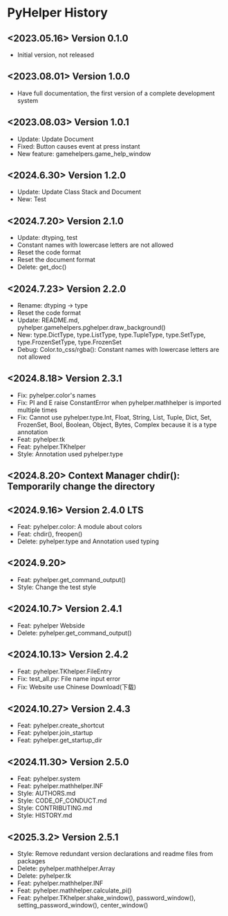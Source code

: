 # PyHelper History

## <2023.05.16>  Version 0.1.0
- Initial version, not released

## <2023.08.01> Version 1.0.0
- Have full documentation, the first version of a complete development system

## <2023.08.03> Version 1.0.1
- Update: Update Document
- Fixed: Button causes event at press instant
- New feature: gamehelpers.game_help_window

## <2024.6.30> Version 1.2.0
- Update: Update Class Stack and Document
- New: Test

## <2024.7.20> Version 2.1.0
- Update: dtyping, test
- Constant names with lowercase letters are not allowed
- Reset the code format
- Reset the document format
- Delete: get_doc()

## <2024.7.23> Version 2.2.0
- Rename: dtyping -> type
- Reset the code format
- Update: README.md, pyhelper.gamehelpers.pghelper.draw_background()
- New: type.DictType, type.ListType, type.TupleType, type.SetType, type.FrozenSetType, type.FrozenSet
- Debug: Color.to_css/rgba(): Constant names with lowercase letters are not allowed

## <2024.8.18> Version 2.3.1
- Fix: pyhelper.color's names
- Fix: PI and E raise ConstantError when pyhelper.mathhelper is imported multiple times
- Fix: Cannot use pyhelper.type.Int, Float, String, List, Tuple, Dict, Set, FrozenSet, Bool, Boolean, Object, Bytes, Complex because it is a type annotation
- Feat: pyhelper.tk
- Feat: pyhelper.TKhelper
- Style: Annotation used pyhelper.type

## <2024.8.20> Context Manager chdir(): Temporarily change the directory

## <2024.9.16> Version 2.4.0 LTS
- Feat: pyhelper.color: A module about colors
- Feat: chdir(), freopen()
- Delete: pyhelper.type and Annotation used typing

## <2024.9.20> 
- Feat: pyhelper.get_command_output()
- Style: Change the test style

## <2024.10.7> Version 2.4.1
- Feat: pyhelper Webside
- Delete: pyhelper.get_command_output()

## <2024.10.13> Version 2.4.2
- Feat: pyhelper.TKhelper.FileEntry
- Fix: test_all.py: File name input error
- Fix: Website use Chinese Download(下载)

## <2024.10.27> Version 2.4.3
- Feat: pyhelper.create_shortcut
- Feat: pyhelper.join_startup
- Feat: pyhelper.get_startup_dir

## <2024.11.30> Version 2.5.0
- Feat: pyhelper.system
- Feat: pyhelper.mathhelper.INF
- Style: AUTHORS.md
- Style: CODE_OF_CONDUCT.md
- Style: CONTRIBUTING.md
- Style: HISTORY.md

## <2025.3.2> Version 2.5.1
- Style: Remove redundant version declarations and readme files from packages
- Delete: pyhelper.mathhelper.Array
- Delete: pyhelper.tk
- Feat: pyhelper.mathhelper.INF
- Feat: pyhelper.mathhelper.calculate_pi()
- Feat: pyhelper.TKhelper.shake_window(), password_window(), setting_password_window(), center_window()

